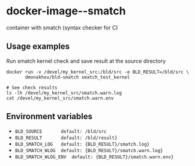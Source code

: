 # docker-image--smatch
container with smatch (syntax checker for C) 


## Usage examples

Run smatch kernel check and save result at the source directory
```
docker run -v /devel/my_kernel_src:/bld/src -e BLD_RESULT=/bld/src \
       dmonakhov/bld-smatch smatch_test_kernel

# See check results
ls -lh /devel/my_kernel_src/smatch.warn.log
cat /devel/my_kernel_src/smatch.warn.env
```

## Environment variables

- `BLD_SOURCE		default: /bld/src`
- `BLD_RESULT		default: /bld/result}`
- `BLD_SMATCH_LOG	default: {BLD_RESULT}/smatch.log}`
- `BLD_SMATCH_WLOG	default: {BLD_RESULT}/smatch.warn.log}`
- `BLD_SMATCH_WLOG_ENV	default: {BLD_RESULT}/smatch.warn.env}`
